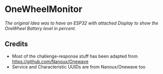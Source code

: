 # OneWheelMonitor

_The original Idea was to have an ESP32 with attached Display to show the OneWheel Battery level in percent._

## Credits

* Most of the challenge-response stuff has been adapted from https://github.com/Nanoux/Onewave
* Service and Characteristic UUIDs are from Nanoux/Onewave too
